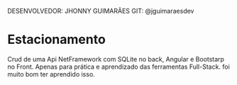 DESENVOLVEDOR:  JHONNY GUIMARÃES
GIT: @jguimaraesdev
# Estacionamento
Crud de uma Api NetFramework com SQLite no back, Angular e Bootstarp no Front.
Apenas para prática e aprendizado das ferramentas Full-Stack. foi muito bom ter aprendido isso.

